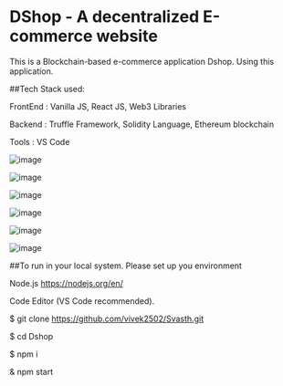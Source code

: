 # DShop - A decentralized E-commerce website

This is a Blockchain-based e-commerce application Dshop. Using this application.

##Tech Stack used:

FrontEnd : Vanilla JS, React JS, Web3 Libraries

Backend : Truffle Framework, Solidity Language, Ethereum blockchain

Tools : VS Code

![image](https://user-images.githubusercontent.com/42957988/180636816-c09c7577-a0d8-4e38-954c-b5acefdf2dd9.png)

![image](https://user-images.githubusercontent.com/42957988/180636679-a8715ce9-1ea6-45cd-adad-4b16be988dbd.png)

![image](https://user-images.githubusercontent.com/42957988/180636685-07717764-c2bf-467d-a393-dc050b575524.png)

![image](https://user-images.githubusercontent.com/42957988/180636686-5894a126-f4da-42a3-bde1-641602bb947c.png)

![image](https://user-images.githubusercontent.com/42957988/180636691-761832df-cfb4-4683-b9f6-dc0d5be50f2f.png)

![image](https://user-images.githubusercontent.com/42957988/180636825-c1d34149-2b98-4fa9-bc4e-2ef5c7889beb.png)

##To run in your local system. Please set up you environment

Node.js https://nodejs.org/en/

Code Editor (VS Code recommended).

$ git clone https://github.com/vivek2502/Svasth.git

$ cd Dshop

$ npm i

& npm start



